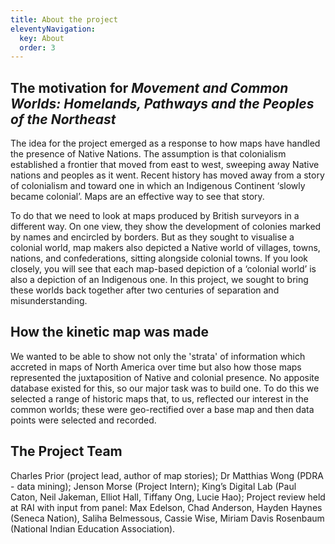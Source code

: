 ```yaml
---
title: About the project
eleventyNavigation:
  key: About
  order: 3
---
```


## The motivation for *Movement and Common Worlds: Homelands, Pathways and the Peoples of the Northeast*

The idea for the project emerged as a response to how maps have handled the presence of Native Nations. The assumption is that colonialism established a frontier that moved from east to west, sweeping away Native nations and peoples as it went. Recent history has moved away from a story of colonialism and toward one in which an Indigenous Continent ‘slowly became colonial’. Maps are an effective way to see that story.

To do that we need to look at maps produced by British surveyors in a different way. On one view, they show the development of colonies marked by names and encircled by borders. But as they sought to visualise a colonial world, map makers also depicted a Native world of villages, towns, nations, and confederations, sitting alongside colonial towns. If you look closely, you will see that each map-based depiction of a ‘colonial world’ is also a depiction of an Indigenous one. In this project, we sought to bring these worlds back together after two centuries of separation and misunderstanding.

## How the kinetic map was made
We wanted to be able to show not only the 'strata' of information which accreted in maps of North America over time but also how those maps represented the juxtaposition of Native and colonial presence. No apposite database existed for this, so our major task was to build one. To do this we selected a range of historic maps that, to us, reflected our interest in the common worlds; these were geo-rectified over a base map and then data points were selected and recorded.

## The Project Team

Charles Prior (project lead, author of map stories); Dr Matthias Wong (PDRA - data mining); Jenson Morse (Project Intern); King’s Digital Lab (Paul Caton, Neil Jakeman, Elliot Hall, Tiffany Ong, Lucie Hao); Project review held at RAI with input from panel: Max Edelson, Chad Anderson, Hayden Haynes (Seneca Nation), Saliha Belmessous, Cassie Wise, Miriam Davis Rosenbaum (National Indian Education Association).
